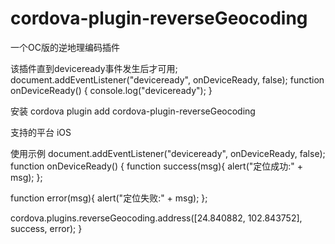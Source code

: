 # cordova-plugin-reverseGeocoding
一个OC版的逆地理编码插件

该插件直到deviceready事件发生后才可用;
   document.addEventListener("deviceready", onDeviceReady, false);
    function onDeviceReady() {
    console.log("deviceready");
    }

安装
cordova plugin add cordova-plugin-reverseGeocoding

支持的平台
iOS

使用示例
document.addEventListener("deviceready", onDeviceReady, false);
  function onDeviceReady() {
  function success(msg){
  alert("定位成功:" + msg);
};

  function error(msg){
  alert("定位失败:" + msg);
  };

  cordova.plugins.reverseGeocoding.address([24.840882, 102.843752], success, error);
}


